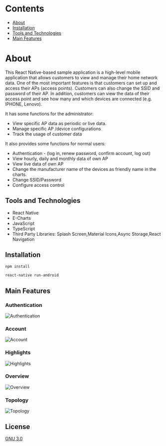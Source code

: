 # Contents
* [About](#about)
* [Installation](#installation)
* [Tools and Technologies](#tools-and-technologies)
* [Main Features](#main-features)


# About

This React Native-based sample application is a high-level mobile application that allows customers to view and manage their home network data. One of the most important features is that customers can set up and access their APs (access points). Customers can also change the SSID and password of their AP. In addition, customers can view the data of their access point and see how many and which devices are connected (e.g. IPHONE, Lenovo).

It has some functions for the administrator:

* View specific AP data as periodic or live data.
* Manage specific AP /device configurations
* Track the usage of customer data

It also provides some functions for normal users:

* Authentication - (log in, renew password, confirm account, log out)
* View hourly, daily and monthly data of own AP
* View live data of own AP
* Change the manufacturer name of the devices as friendly name in the charts.
* Change SSID/Password
* Configure access control


## Tools and Technologies

* React Native
* E-Charts
* JavaScript
* TypeScript
* Third Party Libraries: Splash Screen,Material Icons,Async Storage,React Navigation

## Installation

```bash
npm install
```

```bash
react-native run-android
```

## Main Features

### Authentication
![Authentication](./src/assets/gitImages/auth.png)

### Account
![Account](./src/assets/gitImages/account.png)

### Highlights
![Highlights](./src/assets/gitImages/highlights.png)

### Overview 
![Overview](./src/assets/gitImages/overview.png)

### Topology
![Topology](./src/assets/gitImages/topology.png)

## License
[GNU 3.0]()
